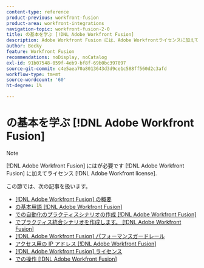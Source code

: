 ```yaml
---
content-type: reference
product-previous: workfront-fusion
product-area: workfront-integrations
navigation-topic: workfront-fusion-2-0
title: の基本を学ぶ [!DNL Adobe Workfront Fusion]
description: Adobe Workfront Fusion には、Adobe Workfrontライセンスに加えて、Adobe Workfront Fusion ライセンスが必要です。
author: Becky
feature: Workfront Fusion
recommendations: noDisplay, noCatalog
exl-id: 91b07548-059f-4eb9-bf8f-69b0bc397097
source-git-commit: c4e5aea70a8013643d3d9ce1c588ff560d2c3afd
workflow-type: tm+mt
source-wordcount: '60'
ht-degree: 1%

---
```


# の基本を学ぶ [!DNL Adobe Workfront Fusion]

>[!NOTE]
>
>[!DNL Adobe Workfront Fusion] にはが必要です [!DNL Adobe Workfront Fusion] に加えてライセンス [!DNL Adobe Workfront license].

この節では、次の記事を扱います。

* [[!DNL Adobe Workfront Fusion] の概要](../../workfront-fusion/get-started/workfront-fusion-overview.md)
* [の基本用語 [!DNL Adobe Workfront Fusion]](../../workfront-fusion/get-started/basic-terms.md)
* [での自動化のプラクティスシナリオの作成 [!DNL Adobe Workfront Fusion]](../../workfront-fusion/get-started/create-a-practice-automation-scenario.md)
* [でプラクティス統合シナリオを作成します。 [!DNL Adobe Workfront Fusion]](../../workfront-fusion/get-started/create-a-practice-scenario.md)
* [[!DNL Adobe Workfront Fusion] パフォーマンスガードレール](../../workfront-fusion/get-started/fusion-performance-guardrails.md)
* [アクセス用の IP アドレス [!DNL Adobe Workfront Fusion]](../../workfront-fusion/get-started/ip-addresses-for-fusion.md)
* [[!DNL Adobe Workfront Fusion] ライセンス](../../workfront-fusion/get-started/license-automation-vs-integration.md)
* [での操作 [!DNL Adobe Workfront Fusion]](../../workfront-fusion/get-started/operations-in-workfront-fusion.md)
